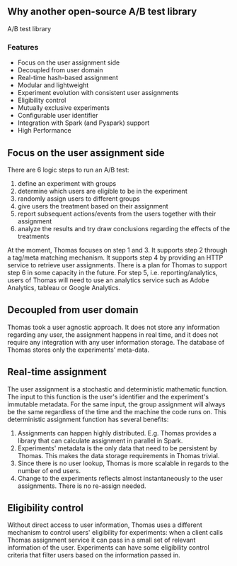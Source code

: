 

## Why another open-source A/B test library
 A/B test library

### Features 

* Focus on the user assignment side
* Decoupled from user domain
* Real-time hash-based assignment
* Modular and lightweight
* Experiment evolution with consistent user assignments
* Eligibility control
* Mutually exclusive experiments
* Configurable user identifier
* Integration with Spark (and Pyspark) support
* High Performance


## Focus on the user assignment side

There are 6 logic steps to run an A/B test: 
1. define an experiment with groups
2. determine which users are eligible to be in the experiment
3. randomly assign users to different groups
4. give users the treatment based on their assignment
5. report subsequent actions/events from the users together with their assignment
6. analyze the results and try draw conclusions regarding the effects of the treatments

At the moment, Thomas focuses on step 1 and 3. It supports step 2 through a tag/meta matching mechanism. It supports step 4 by providing an HTTP service to retrieve user assignments. There is a plan for Thomas to support step 6 in some capacity in the future. For step 5, i.e. reporting/analytics, users of Thomas will need to use an analytics service such as Adobe Analytics, tableau or Google Analytics. 

## Decoupled from user domain

Thomas took a user agnostic approach. It does not store any information regarding any user, the assignment happens in real time, and it does not require any integration with any user information storage. The database of Thomas stores only the experiments' meta-data.

## Real-time assignment

The user assignment is a stochastic and deterministic mathematic function. The input to this function is the user's identifier and the experiment's immutable metadata.  For the same input, the group assignment will always be the same regardless of the time and the machine the code runs on.  This deterministic assignment function has several benefits: 
1. Assignments can happen highly distributed. E.g. Thomas provides a library that can calculate assignment in parallel in Spark.
2. Experiments' metadata is the only data that need to be persistent by Thomas. This makes the data storage requirements in Thomas trivial. 
3. Since there is no user lookup, Thomas is more scalable in regards to the number of end users. 
4. Change to the experiments reflects almost instantaneously to the user assignments. There is no re-assign needed. 

## Eligibility control

Without direct access to user information, Thomas uses a different mechanism to control users' eligibility for experiments: when a client calls Thomas assignment service it can pass in a small set of relevant information of the user. Experiments can have some eligibility control criteria that filter users based on the information passed in. 
